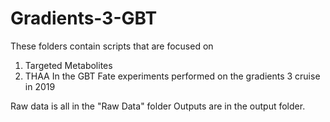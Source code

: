 # Gradients-3-GBT
These folders contain scripts that are focused on
1) Targeted Metabolites
2) THAA
In the GBT Fate experiments performed on the gradients 3 cruise in 2019

Raw data is all in the "Raw Data" folder
Outputs are in the output folder.

